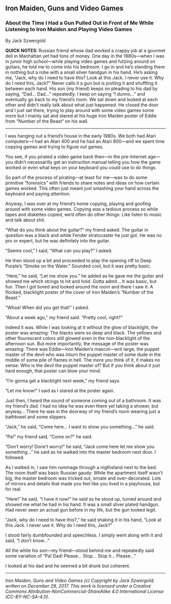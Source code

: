 ## Iron Maiden, Guns and Video Games
### About the Time I Had a Gun Pulled Out in Front of Me While Listening to Iron Maiden and Playing Video Games

By Jack Szwergold

**QUICK NOTES**: Russian friend whose dad worked a crappy job at a gourmet deli in Manhattan yet had tons of money. One day in the 1980s—when I was in junior high school—while playing video games and futzing around on guitars, he told me to come into his bedroom. I go in and he’s standing there in nothing but a robe with a small silver handgun in his hand. He’s asking me, “Jack, why do I need to have this? Look at this Jack. I never use it. Why do I need this, Jack?” Never calls it a gun but is jostling it and shuffling it between each hand. His son (my friend) keeps on pleading to his dad by saying, “Dad… Dad…” repeatedly. I keep on saying “I dunno…” and eventually go back to my friend’s room. We sat down and looked at each other and didn’t really talk about what just happened. He closed the door and I just sat there, trying to play around with some video games some more but I mainly sat and stared at his huge Iron Maiden poster of Eddie from “Number of the Beast“ on his wall.

***

I was hanging out a friend’s house in the early 1980s. We both had Atari computers—I had an Atari 400 and he had an Atari 800—and we spent time copying games and trying to figure out games.

You see, if you pirated a video game back then—in the pre-Internet age—you didn’t necessarilly get an instruction manual telling you how the game worked or even what keys on your keyboard you could use to do things.

So part of the process of pirating—at least for me—was to do some primitive “forensics” with friends to share notes and ideas on how certain games worked. This often just meant just smashing your hand across the keyboard and paying attention.

Anyway, I was over at my friend’s home copying, playing and goofing around with some video games. Copying was a tedious process so while tapes and diskettes copied, we’d often do other things: Like listen to music and talk about shit.

“What do you think about the guitar?” my friend asked. The guitar in question was a black and white Fender stratocaster he just got. He was no pro or expert, but he was definitely into the guitar.

“Seems cool,” I said, “What can you play?” I asked.

He then stood up a bit and proceeded to play the opening riff to Deep Purple’s “Smoke on the Water.” Sounded cool, but it was pretty basic.

“Here,” he said, “Let me show you.” he added as he gave me the guitar and showed me which strings to hit and hold. Gotta admit… It was basic, but fun. Then I got bored and looked around the room and there I saw it: A flocked, blacklight poster of the cover of Iron Maiden’s “Number of the Beast.”

“Whoa! When did you get that!” I asked.

“About a week ago,” my friend said. “Pretty cool, right?”

Indeed it was. While I was looking at it without the glow of blacklight, the poster was amazing: The blacks were so deep and black. The yellows and other flourescent colors still glowed even in the non-blacklight of the afternoon sun. But more importantly, the message of the poster was amazing: There was Eddie—Iron Maiden’s mascot—writ large, the puppet master of the devil who was inturn the puppet master of some dude in the middle of some pile of flames in hell. The more you think of it, it makes no sense: Who is the devil the puppet master of? But if you think about it just hard enough, that poster can blow your mind.

“I’m gonna get a blacklight next week,” my friend says.

“Let me know!” I said as I stared at the poster again.

Just then, I heard the sound of someone coming out of a bathroom. It was my friend’s dad. I had no idea he was even there yet taking a shower, but anyway… There he was in the doorway of my friend’s room wearing just a bathtowel and some slippers.

“Jack,” he said, “Come here… I want to show you something…” he said.

“Pa!” my friend said, “Come on?” he said.

“Don’t worry! Done’t worry!” he said, “Jack come here let me show you something…” he said as he walked into the master bedroom next door. I followed.

As I walked in, I saw him rummage through a nigthstand next to the bed. The room itself was basic Russian gaudy: While the apartment itself wasn’t big, the master bedroom was tricked out, ornate and over-decorated. Lots of mirrors and details that made you feel like you lived in a playhouse, but for real.

“Here!” he said, “I have it now!” he said as he stood up, turned around and showed me what he had in his hand. It was a small sliver plated handgun. Had never seen an actual gun before in my life, but the gun looked legit.

“Jack, why do I need to have this?,” he said shaking it in his hand, “Look at this Jack. I never use it. Why do I need this, Jack?”

I stood fairly dumbfounded and speechless. I simply went along with it and said, “I don’t know…”

All the while his son—my friend—stood behind me and repeatedly said some variation of “Pa! Dad! Please… Stop… Stop it… Please…”

I looked at his dad and he seemed a bit drunk but coherent.

***

*Iron Maiden, Guns and Video Games (c) Copyright by Jack Szwergold; written on December 28, 2017. This work is licensed under a Creative Commons Attribution-NonCommercial-ShareAlike 4.0 International License (CC-BY-NC-SA-4.0).*
